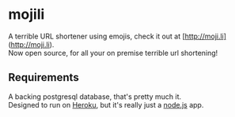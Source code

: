 # mojili

A terrible URL shortener using emojis, check it out at [http://moji.li] (http://moji.li).  
Now open source, for all your on premise terrible url shortening!

## Requirements

A backing postgresql database, that's pretty much it.  
Designed to run on [Heroku](https://heroku.com), but it's really just a [node.js](nodejs.org) app.
